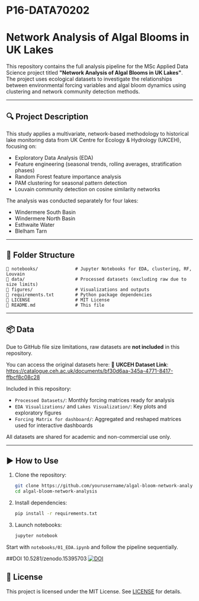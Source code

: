 # P16-DATA70202


# Network Analysis of Algal Blooms in UK Lakes

This repository contains the full analysis pipeline for the MSc Applied Data Science project titled **"Network Analysis of Algal Blooms in UK Lakes"**. The project uses ecological datasets to investigate the relationships between environmental forcing variables and algal bloom dynamics using clustering and network community detection methods.

---

## 🔍 Project Description

This study applies a multivariate, network-based methodology to historical lake monitoring data from UK Centre for Ecology & Hydrology (UKCEH), focusing on:

- Exploratory Data Analysis (EDA)
- Feature engineering (seasonal trends, rolling averages, stratification phases)
- Random Forest feature importance analysis
- PAM clustering for seasonal pattern detection
- Louvain community detection on cosine similarity networks

The analysis was conducted separately for four lakes:
- Windermere South Basin
- Windermere North Basin
- Esthwaite Water
- Blelham Tarn

---

## 📁 Folder Structure

```
📁 notebooks/              # Jupyter Notebooks for EDA, clustering, RF, Louvain
📁 data/                   # Processed datasets (excluding raw due to size limits)
📁 figures/                # Visualizations and outputs
📄 requirements.txt        # Python package dependencies
📄 LICENSE                 # MIT License
📄 README.md               # This file
```

---

## 📦 Data

Due to GitHub file size limitations, raw datasets are **not included** in this repository.

You can access the original datasets here:
🔗 **UKCEH Dataset Link**: https://catalogue.ceh.ac.uk/documents/bf30d6aa-345a-4771-8417-ffbcf8c08c28

Included in this repository:
- `Processed Datasets/`: Monthly forcing matrices ready for analysis
- `EDA Visualizations/` and `Lakes Visualization/`: Key plots and exploratory figures
- `Forcing Matrix for dashboard/`: Aggregated and reshaped matrices used for interactive dashboards

All datasets are shared for academic and non-commercial use only.

---

## ▶️ How to Use

1. Clone the repository:
   ```bash
   git clone https://github.com/yourusername/algal-bloom-network-analysis.git
   cd algal-bloom-network-analysis
   ```

2. Install dependencies:
   ```bash
   pip install -r requirements.txt
   ```

3. Launch notebooks:
   ```bash
   jupyter notebook
   ```

Start with `notebooks/01_EDA.ipynb` and follow the pipeline sequentially.

##DOI
10.5281/zenodo.15395703
[![DOI](https://zenodo.org/badge/982768730.svg)](https://doi.org/10.5281/zenodo.15395702)




## 📝 License

This project is licensed under the MIT License. See [LICENSE](./LICENSE) for details.
